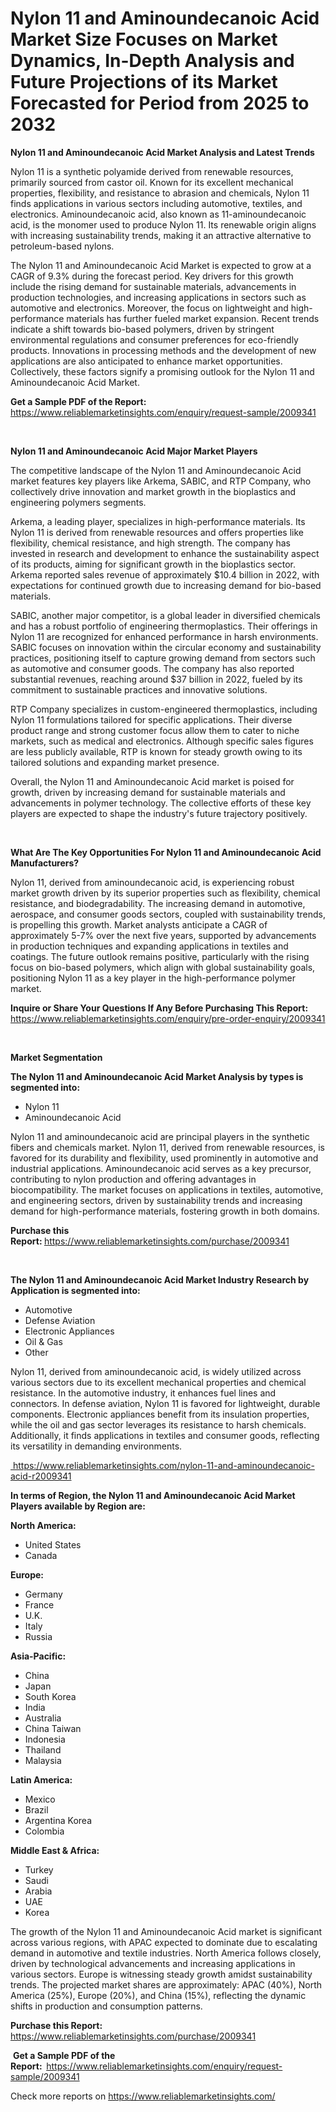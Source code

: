 <p><h1>Nylon 11 and Aminoundecanoic Acid Market Size Focuses on Market Dynamics, In-Depth Analysis and Future Projections of its Market Forecasted for Period from 2025 to 2032</h1></p><p><strong>Nylon 11 and Aminoundecanoic Acid Market Analysis and Latest Trends</strong></p>
<p><p>Nylon 11 is a synthetic polyamide derived from renewable resources, primarily sourced from castor oil. Known for its excellent mechanical properties, flexibility, and resistance to abrasion and chemicals, Nylon 11 finds applications in various sectors including automotive, textiles, and electronics. Aminoundecanoic acid, also known as 11-aminoundecanoic acid, is the monomer used to produce Nylon 11. Its renewable origin aligns with increasing sustainability trends, making it an attractive alternative to petroleum-based nylons.</p><p>The Nylon 11 and Aminoundecanoic Acid Market is expected to grow at a CAGR of 9.3% during the forecast period. Key drivers for this growth include the rising demand for sustainable materials, advancements in production technologies, and increasing applications in sectors such as automotive and electronics. Moreover, the focus on lightweight and high-performance materials has further fueled market expansion. Recent trends indicate a shift towards bio-based polymers, driven by stringent environmental regulations and consumer preferences for eco-friendly products. Innovations in processing methods and the development of new applications are also anticipated to enhance market opportunities. Collectively, these factors signify a promising outlook for the Nylon 11 and Aminoundecanoic Acid Market.</p></p>
<p><strong>Get a Sample PDF of the Report:&nbsp;</strong> <a href="https://www.reliablemarketinsights.com/enquiry/request-sample/2009341?utm_campaign=2566&utm_medium=2&utm_source=Github&utm_content=ia&utm_term=28022025&utm_id=nylon-11-and-aminoundecanoic-acid">https://www.reliablemarketinsights.com/enquiry/request-sample/2009341</a></p>
<p>&nbsp;</p>
<p><strong>Nylon 11 and Aminoundecanoic Acid Major Market Players</strong></p>
<p><p>The competitive landscape of the Nylon 11 and Aminoundecanoic Acid market features key players like Arkema, SABIC, and RTP Company, who collectively drive innovation and market growth in the bioplastics and engineering polymers segments.</p><p>Arkema, a leading player, specializes in high-performance materials. Its Nylon 11 is derived from renewable resources and offers properties like flexibility, chemical resistance, and high strength. The company has invested in research and development to enhance the sustainability aspect of its products, aiming for significant growth in the bioplastics sector. Arkema reported sales revenue of approximately $10.4 billion in 2022, with expectations for continued growth due to increasing demand for bio-based materials.</p><p>SABIC, another major competitor, is a global leader in diversified chemicals and has a robust portfolio of engineering thermoplastics. Their offerings in Nylon 11 are recognized for enhanced performance in harsh environments. SABIC focuses on innovation within the circular economy and sustainability practices, positioning itself to capture growing demand from sectors such as automotive and consumer goods. The company has also reported substantial revenues, reaching around $37 billion in 2022, fueled by its commitment to sustainable practices and innovative solutions.</p><p>RTP Company specializes in custom-engineered thermoplastics, including Nylon 11 formulations tailored for specific applications. Their diverse product range and strong customer focus allow them to cater to niche markets, such as medical and electronics. Although specific sales figures are less publicly available, RTP is known for steady growth owing to its tailored solutions and expanding market presence.</p><p>Overall, the Nylon 11 and Aminoundecanoic Acid market is poised for growth, driven by increasing demand for sustainable materials and advancements in polymer technology. The collective efforts of these key players are expected to shape the industry's future trajectory positively.</p></p>
<p>&nbsp;</p>
<p><strong>What Are The Key Opportunities For Nylon 11 and Aminoundecanoic Acid Manufacturers?</strong></p>
<p><p>Nylon 11, derived from aminoundecanoic acid, is experiencing robust market growth driven by its superior properties such as flexibility, chemical resistance, and biodegradability. The increasing demand in automotive, aerospace, and consumer goods sectors, coupled with sustainability trends, is propelling this growth. Market analysts anticipate a CAGR of approximately 5-7% over the next five years, supported by advancements in production techniques and expanding applications in textiles and coatings. The future outlook remains positive, particularly with the rising focus on bio-based polymers, which align with global sustainability goals, positioning Nylon 11 as a key player in the high-performance polymer market.</p></p>
<p><strong>Inquire or Share Your Questions If Any Before Purchasing This Report:</strong> <a href="https://www.reliablemarketinsights.com/enquiry/pre-order-enquiry/2009341?utm_campaign=2566&utm_medium=2&utm_source=Github&utm_content=ia&utm_term=28022025&utm_id=nylon-11-and-aminoundecanoic-acid">https://www.reliablemarketinsights.com/enquiry/pre-order-enquiry/2009341</a></p>
<p>&nbsp;</p>
<p><strong>Market Segmentation</strong></p>
<p><strong>The Nylon 11 and Aminoundecanoic Acid Market Analysis by types is segmented into:</strong></p>
<p><ul><li>Nylon 11</li><li>Aminoundecanoic Acid</li></ul></p>
<p><p>Nylon 11 and aminoundecanoic acid are principal players in the synthetic fibers and chemicals market. Nylon 11, derived from renewable resources, is favored for its durability and flexibility, used prominently in automotive and industrial applications. Aminoundecanoic acid serves as a key precursor, contributing to nylon production and offering advantages in biocompatibility. The market focuses on applications in textiles, automotive, and engineering sectors, driven by sustainability trends and increasing demand for high-performance materials, fostering growth in both domains.</p></p>
<p><strong>Purchase this Report:&nbsp;</strong><a href="https://www.reliablemarketinsights.com/purchase/2009341?utm_campaign=2566&utm_medium=2&utm_source=Github&utm_content=ia&utm_term=28022025&utm_id=nylon-11-and-aminoundecanoic-acid">https://www.reliablemarketinsights.com/purchase/2009341</a></p>
<p>&nbsp;</p>
<p><strong>The Nylon 11 and Aminoundecanoic Acid Market Industry Research by Application is segmented into:</strong></p>
<p><ul><li>Automotive</li><li>Defense Aviation</li><li>Electronic Appliances</li><li>Oil & Gas</li><li>Other</li></ul></p>
<p><p>Nylon 11, derived from aminoundecanoic acid, is widely utilized across various sectors due to its excellent mechanical properties and chemical resistance. In the automotive industry, it enhances fuel lines and connectors. In defense aviation, Nylon 11 is favored for lightweight, durable components. Electronic appliances benefit from its insulation properties, while the oil and gas sector leverages its resistance to harsh chemicals. Additionally, it finds applications in textiles and consumer goods, reflecting its versatility in demanding environments.</p></p>
<p><a href="https://www.reliablemarketinsights.com/nylon-11-and-aminoundecanoic-acid-r2009341?utm_campaign=2566&utm_medium=2&utm_source=Github&utm_content=ia&utm_term=28022025&utm_id=nylon-11-and-aminoundecanoic-acid">&nbsp;https://www.reliablemarketinsights.com/nylon-11-and-aminoundecanoic-acid-r2009341</a></p>
<p><strong>In terms of Region, the Nylon 11 and Aminoundecanoic Acid Market Players available by Region are:</strong></p>
<p>
    <p> <strong> North America: </strong>
        <ul>
            <li>United States</li>
            <li>Canada</li>
        </ul>
        </p> 
    <p> <strong> Europe: </strong>
        <ul>
            <li>Germany</li>
            <li>France</li>
            <li>U.K.</li>
            <li>Italy</li>
            <li>Russia</li>
        </ul>
        </p> 
    <p> <strong> Asia-Pacific: </strong>
        <ul>
            <li>China</li>
            <li>Japan</li>
            <li>South Korea</li>
            <li>India</li>
            <li>Australia</li>
            <li>China Taiwan</li>
            <li>Indonesia</li>
            <li>Thailand</li>
            <li>Malaysia</li>
        </ul>
        </p> 
    <p> <strong> Latin America: </strong>
        <ul>
            <li>Mexico</li>
            <li>Brazil</li>
            <li>Argentina Korea</li>
            <li>Colombia</li>
        </ul>
        </p> 
    <p> <strong> Middle East & Africa: </strong>
        <ul>
            <li>Turkey</li>
            <li>Saudi</li>
            <li>Arabia</li>
            <li>UAE</li>
            <li>Korea</li>
        </ul>
    </p>
    </p>
<p><p>The growth of the Nylon 11 and Aminoundecanoic Acid market is significant across various regions, with APAC expected to dominate due to escalating demand in automotive and textile industries. North America follows closely, driven by technological advancements and increasing applications in various sectors. Europe is witnessing steady growth amidst sustainability trends. The projected market shares are approximately: APAC (40%), North America (25%), Europe (20%), and China (15%), reflecting the dynamic shifts in production and consumption patterns.</p></p>
<p><strong>Purchase this Report: </strong><a href="https://www.reliablemarketinsights.com/purchase/2009341?utm_campaign=2566&utm_medium=2&utm_source=Github&utm_content=ia&utm_term=28022025&utm_id=nylon-11-and-aminoundecanoic-acid">https://www.reliablemarketinsights.com/purchase/2009341</a></p>
<p>&nbsp;<strong>Get a Sample PDF of the Report:&nbsp;&nbsp;</strong><a href="https://www.reliablemarketinsights.com/enquiry/request-sample/2009341?utm_campaign=2566&utm_medium=2&utm_source=Github&utm_content=ia&utm_term=28022025&utm_id=nylon-11-and-aminoundecanoic-acid">https://www.reliablemarketinsights.com/enquiry/request-sample/2009341</a></p>
<p><strong></strong></p>
<p>Check more reports on <a href="https://www.reliablemarketinsights.com/?utm_campaign=2566&utm_medium=2&utm_source=Github&utm_content=ia&utm_term=28022025&utm_id=nylon-11-and-aminoundecanoic-acid">https://www.reliablemarketinsights.com/</a></p>